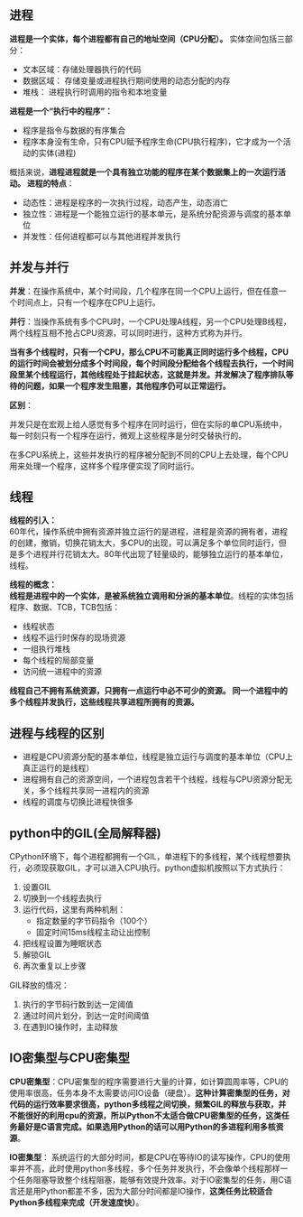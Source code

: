 ## 进程
**进程是一个实体，每个进程都有自己的地址空间（CPU分配）。**
实体空间包括三部分：
- 文本区域：存储处理器执行的代码
- 数据区域： 存储变量或进程执行期间使用的动态分配的内存
- 堆栈： 进程执行时调用的指令和本地变量

**进程是一个“执行中的程序”：**
- 程序是指令与数据的有序集合
- 程序本身没有生命，只有CPU赋予程序生命(CPU执行程序)，它才成为一个活动的实体(进程)

概括来说，**进程进程就是一个具有独立功能的程序在某个数据集上的一次运行活动。
进程的特点**：
- 动态性：进程是程序的一次执行过程，动态产生，动态消亡
- 独立性：进程是一个能独立运行的基本单元，是系统分配资源与调度的基本单位
- 并发性：任何进程都可以与其他进程并发执行

## 并发与并行
**并发**：在操作系统中，某个时间段，几个程序在同一个CPU上运行，但在任意一个时间点上，只有一个程序在CPU上运行。

**并行**：当操作系统有多个CPU时，一个CPU处理A线程，另一个CPU处理B线程，两个线程互相不抢占CPU资源，可以同时进行，这种方式称为并行。

**当有多个线程时，只有一个CPU，那么CPU不可能真正同时运行多个线程，CPU的运行时间会被划分成多个时间段，每个时间段分配给各个线程去执行，一个时间段里某个线程运行，其他线程处于挂起状态，这就是并发。并发解决了程序排队等待的问题，如果一个程序发生阻塞，其他程序仍可以正常运行。**

**区别**：

并发只是在宏观上给人感觉有多个程序在同时运行，但在实际的单CPU系统中，每一时刻只有一个程序在运行，微观上这些程序是分时交替执行的。

在多CPU系统上，这些并发执行的程序被分配到不同的CPU上去处理，每个CPU用来处理一个程序，这样多个程序便实现了同时运行。
## 线程
**线程的引入：**<br>
60年代，操作系统中拥有资源并独立运行的是进程，进程是资源的拥有者，进程的创建，撤销，切换花销太大，多CPU的出现，可以满足多个单位同时运行，但是多个进程并行花销太大。80年代出现了轻量级的，能够独立运行的基本单位，线程。

**线程的概念：**<br>
**线程是进程中的一个实体，是被系统独立调用和分派的基本单位**。线程的实体包括程序、数据、TCB，TCB包括：
- 线程状态
- 线程不运行时保存的现场资源
- 一组执行堆栈
- 每个线程的局部变量
- 访问统一进程中的资源

**线程自己不拥有系统资源，只拥有一点运行中必不可少的资源。
同一个进程中的多个线程并发执行，这些线程共享进程所拥有的资源。**
## 进程与线程的区别
- 进程是CPU资源分配的基本单位，线程是独立运行与调度的基本单位（CPU上真正运行的是线程）
- 进程拥有自己的资源空间，一个进程包含若干个线程，线程与CPU资源分配无关，多个线程共享同一进程内的资源
- 线程的调度与切换比进程快很多

## python中的GIL(全局解释器)
CPython环境下，每个进程都拥有一个GIL，单进程下的多线程，某个线程想要执行，必须现获取GIL，才可以进入CPU执行。python虚拟机按照以下方式执行：
1. 设置GIL
2. 切换到一个线程去执行
3. 运行代码，这里有两种机制：
    * 指定数量的字节码指令（100个）
    * 固定时间15ms线程主动让出控制
4. 把线程设置为睡眠状态
5. 解锁GIL
6. 再次重复以上步骤

GIL释放的情况：
1. 执行的字节码行数到达一定阈值
2. 通过时间片划分，到达一定时间阈值
3. 在遇到IO操作时，主动释放


## IO密集型与CPU密集型
**CPU密集型**：CPU密集型的程序需要进行大量的计算，如计算圆周率等，CPU的使用率很高，任务本身不太需要访问IO设备（硬盘）。**这种计算密集型的任务，对代码的运行效率要求很高，python多线程之间切换，频繁GIL的释放与获取，并不能很好的利用cpu的资源，所以Python不太适合做CPU密集型的任务，这类任务最好是C语言完成。如果选用Python的话可以用Python的多进程利用多核资源**。

**IO密集型**： 系统运行的大部分时间，都是CPU在等待IO的读写操作，CPU的使用率并不高，此时使用python多线程，多个任务并发执行，不会像单个线程那样一个任务阻塞导致整个线程阻塞，能够有效提升效率。对于IO密集型的任务，用C语言还是用Python都差不多，因为大部分时间都是IO操作，**这类任务比较适合Python多线程来完成（开发速度快）**。
